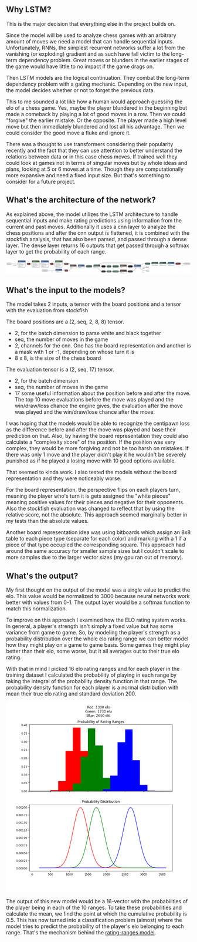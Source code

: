## Why LSTM?


This is the major decision that everything else in the project builds on.

Since the model will be used to analyze chess games with an arbitrary amount of moves we need a model that can handle sequential inputs. Unfortunately, RNNs, the simplest recurrent networks suffer a lot from the vanishing (or exploding) gradient and as such have fall victim to the long-term dependency problem. Great moves or blunders in the earlier stages of the game would have little to no impact if the game drags on.

Then LSTM models are the logical continuation. They combat the long-term dependency problem with a gating mechanic. Depending on the new input, the model decides whether or not to forget the previous data. 

This to me sounded a lot like how a human would approach guessing the elo of a chess game. Yes, maybe the player blundered in the beginning but made a comeback by playing a lot of good moves in a row. Then we could "forgive" the earlier mistake. Or the opposite. The player made a high level move but then immediately blundered and lost all his advantage. Then we could consider the good move a fluke and ignore it.

There was a thought to use transformers considering their popularity recently and the fact that they can use attention to better understand the relations between data or in this case chess moves. If trained well they could look at games not in terms of singular moves but by whole ideas and plans, looking at 5 or 6 moves at a time. Though they are computationally more expansive and need a fixed input size. But that's something to consider for a future project.


## What's the architecture of the network?


As explained above, the model utilizes the LSTM architecture to handle sequential inputs and make rating predictions using information from the current and past moves. Additionally it uses a cnn layer to analyze the chess positions and after the cnn output is flattened, it is combined with the stockfish analysis, that has also been parsed, and passed through a dense layer. The dense layer returns 16 outputs that get passed through a softmax layer to get the probability of each range.

<p align="center">
  <img src="rating_ranges/Graphs/boards_mirrors.onnx.png" alt="rating ranges distribution">
</p>



## What's the input to the models?


The model takes 2 inputs, a tensor with the board positions and a tensor with the evaluation from stockfish

The board positions are a (2, seq, 2, 8, 8) tensor. 

- 2, for the batch dimension to parse white and black together
- seq, the number of moves in the game
- 2, channels for the cnn. One has the board representation and another is a mask with 1 or -1, depending on whose turn it is
- 8 x 8, is the size of the chess board

The evaluation tensor is a (2, seq, 17) tensor.

- 2, for the batch dimension
- seq, the number of moves in the game
- 17 some useful information about the position before and after the move. The top 10 move evaluations before the move was played and the win/draw/loss chance the engine gives, the evaluation after the move was played and the win/draw/lose chance after the move. 

I was hoping that the models would be able to recognize the centipawn loss as the difference before and after the move was played and base their prediction on that. Also, by having the board representation they could also calculate a "complexity score" of the position. If the position was very complex, they would be more forgiving and not be too harsh on mistakes. If there was only 1 move and the player didn't play it he wouldn't be severely punished as if he played a losing move with 10 good options available.

That seemed to kinda work. I also tested the models without the board representation and they were noticeably worse. 

For the board representation, the perspective flips on each players turn, meaning the player who's turn it is gets assigned the "white pieces" meaning positive values for their pieces and negative for their opponents. Also the stockfish evaluation was changed to reflect that by using the relative score, not the absolute. This approach seemed marginally better in my tests than the absolute values.

Another board representation idea was using bitboards which assign an 8x8 table to each piece type (separate for each color) and marking with a 1 if a piece of that type occupied the corresponding square. This approach had around the same accuracy for smaller sample sizes but I couldn't scale to more samples due to the larger vector sizes (my gpu ran out of memory).

## What's the output?


My first thought on the output of the model was a single value to predict the elo. This value would be normalized to 3000 because neural networks work better with values from 0-1. The output layer would be a softmax function to match this normalization.

To improve on this approach I examined how the ELO rating system works. In general, a player's strength isn't simply a fixed value but has some variance from game to game. So, by modeling the player's strength as a probability distribution over the whole elo rating range we can better model how they might play on a game to game basis. Some games they might play better than their elo, some worse, but it all averages out to their true elo rating. 

With that in mind I picked 16 elo rating ranges and for each player in the training dataset I calculated the probability of playing in each range by taking the integral of the probability density function in that range. The probability density function for each player is a normal distribution with mean their true elo rating and standard deviation 200.

<p align="center">
  <img src="rating_ranges/Graphs/probabilities_rating_ranges.png" alt="rating ranges distribution">
</p>

The output of this new model would be a 16-vector with the probabilities of the player being in each of the 10 ranges. To take these probabilities and calculate the mean, we find the point at which the cumulative probability is 0.5. This has now turned into a classification problem (almost) where the model tries to predict the probability of the player's elo belonging to each range. That's the mechanism behind the [rating-ranges model](lstm_train_rating_ranges.ipynb).